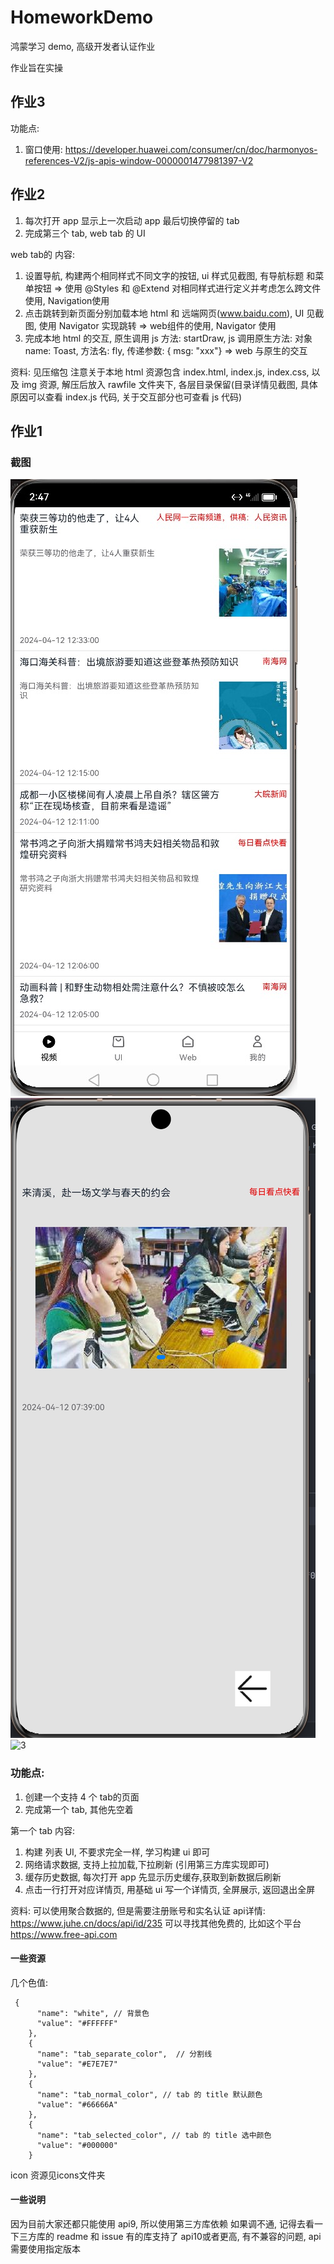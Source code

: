 # HomeworkDemo
鸿蒙学习 demo, 高级开发者认证作业

作业旨在实操

## 作业3

功能点:
1. 窗口使用: https://developer.huawei.com/consumer/cn/doc/harmonyos-references-V2/js-apis-window-0000001477981397-V2

## 作业2
1. 每次打开 app 显示上一次启动 app 最后切换停留的 tab 
2. 完成第三个 tab, web tab 的 UI

web tab的 内容: 
1. 设置导航, 构建两个相同样式不同文字的按钮, ui 样式见截图, 有导航标题 和菜单按钮 => 使用 @Styles 和 @Extend 对相同样式进行定义并考虑怎么跨文件使用, Navigation使用
2. 点击跳转到新页面分别加载本地 html 和 远端网页(www.baidu.com), UI 见截图, 使用 Navigator 实现跳转 => web组件的使用, Navigator 使用
3. 完成本地 html 的交互, 原生调用 js 方法: startDraw,  js 调用原生方法: 对象 name: Toast, 方法名: fly, 传递参数: { msg: "xxx"} => web 与原生的交互



资料:
见压缩包
注意关于本地 html 资源包含  index.html, index.js, index.css, 以及 img 资源, 解压后放入 rawfile 文件夹下, 各层目录保留(目录详情见截图, 具体原因可以查看 index.js 代码, 关于交互部分也可查看 js 代码) 



## 作业1 

### 截图

![1](./img/1.jpg)
![2](./img/2.jpg)
![3](./img/3.gif)

### 功能点:
1. 创建一个支持 4 个 tab的页面
2. 完成第一个 tab, 其他先空着

第一个 tab 内容:
1. 构建 列表 UI, 不要求完全一样, 学习构建 ui 即可
2. 网络请求数据, 支持上拉加载,下拉刷新 (引用第三方库实现即可)
3. 缓存历史数据, 每次打开 app 先显示历史缓存,获取到新数据后刷新
4. 点击一行打开对应详情页, 用基础 ui 写一个详情页, 全屏展示, 返回退出全屏

资料:
可以使用聚合数据的, 但是需要注册账号和实名认证
api详情: https://www.juhe.cn/docs/api/id/235
可以寻找其他免费的, 比如这个平台 https://www.free-api.com

#### 一些资源
几个色值:

```
 {
      "name": "white", // 背景色
      "value": "#FFFFFF"
    },
    {
      "name": "tab_separate_color",  // 分割线
      "value": "#E7E7E7"
    },
    {
      "name": "tab_normal_color", // tab 的 title 默认颜色
      "value": "#66666A"
    },
    {
      "name": "tab_selected_color", // tab 的 title 选中颜色
      "value": "#000000"
    }
```

icon 资源见icons文件夹

#### 一些说明
因为目前大家还都只能使用  api9, 所以使用第三方库依赖 如果调不通, 记得去看一下三方库的 readme 和 issue
有的库支持了 api10或者更高, 有不兼容的问题, api 需要使用指定版本

